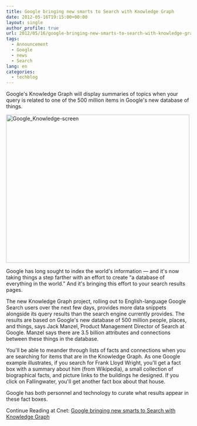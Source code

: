```yaml
---
title: Google bringing new smarts to Search with Knowledge Graph
date: 2012-05-16T19:15:00+00:00
layout: single
author_profile: true
url: 2012/05/16/google-bringing-new-smarts-to-search-with-knowledge-graph/
tags:
  - Announcement
  - Google
  - news
  - Search
lang: en
categories: 
  - techblog
---
```

Google's Knowledge Graph will display summaries of topics when your query is related to one of the 500 million items in Google's new database of things. 

[<img title="Google_Knowledge-screen" border="0" alt="Google_Knowledge-screen" src="http://lh6.ggpht.com/-9h59z2Wzuq0/T7P1rMMWawI/AAAAAAAAF_o/TKWyYnY5QB4/Google_Knowledge-screen_thumb%25255B1%25255D.png?imgmax=800" width="500" height="403" />](http://lh3.ggpht.com/-KHzgPfNrsOs/T7P1mtNJh7I/AAAAAAAAF_g/V5LWrbiICBk/s1600-h/Google_Knowledge-screen%25255B3%25255D.png) 

Google has long sought to index the world's information — and it's now taking things a step farther with an effort to create “a database of everything in the world.” And it's bringing this effort to your search results pages. 

The new Knowledge Graph project, rolling out to English-language Google Search users over the next few days, provides more data snippets alongside its query results than the search engine currently provides. The results are based on Google's new database of 500 million people, places, and things, says Jack Manzel, Product Management Director of Search at Google. Manzel says there are 3.5 billion attributes and connections between these things in the database. 

You'll be able to meander through lists of facts and connections when you are searching for items that are in the Knowledge Graph. As one Google example illustrates, if you search for Frank Lloyd Wright, you'll get a fact box with a summary about him (from Wikipedia), a small collection of biographical facts, and picture links to the buildings he designed. If you click on Fallingwater, you'll get another fact box about that house. 

Google has both personnel and technology to curate what results appear in these fact boxes. 

Continue Reading at Cnet: <a href="http://news.cnet.com/8301-1023_3-57435114-93/google-bringing-new-smarts-to-search-with-knowledge-graph/?ttag=fbw" target="_blank">Google bringing new smarts to Search with Knowledge Graph</a>